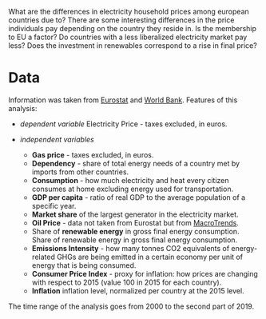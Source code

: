 What are the differences in electricity household prices among european countries due to?
There are some interesting differences in the price individuals pay depending on the country they reside in.
Is the membership to EU a factor? Do countries with a less liberalized electricity market pay less? Does the investment in renewables correspond to a rise in final price?

# Data
Information was taken from [Eurostat](https://ec.europa.eu/eurostat/data/database) and [World Bank](https://data.worldbank.org/).
Features of this analysis:

- *dependent variable* 
  Electricity Price - taxes excluded, in euros.

- *independent variables*
  * **Gas price** - taxes excluded, in euros.
  * **Dependency** - share of total energy needs of a country met by imports from other countries.
  * **Consumption** - how much electricity and heat every citizen consumes at home excluding energy used for transportation.
  * **GDP per capita** - ratio of real GDP to the average population of a specific year.
  * **Market share** of the largest generator in the electricity market.
  * **Oil Price** - data not taken from Eurostat but from [MacroTrends](https://www.macrotrends.net/1369/crude-oil-price-history-chart).
  * Share of **renewable energy** in gross final energy consumption. Share of renewable energy in gross final energy consumption.
  * **Emissions Intensity** - how many tonnes CO2 equivalents of energy-related GHGs are being emitted in a certain economy per unit of energy that is being consumed.
  * **Consumer Price Index** - proxy for inflation: how prices are changing with respect to 2015 (value 100 in 2015 for each country).
  * **Inflation** inflation level, normalized per country at the 2015 level. 
  
The time range of the analysis goes from 2000 to the second part of 2019.
